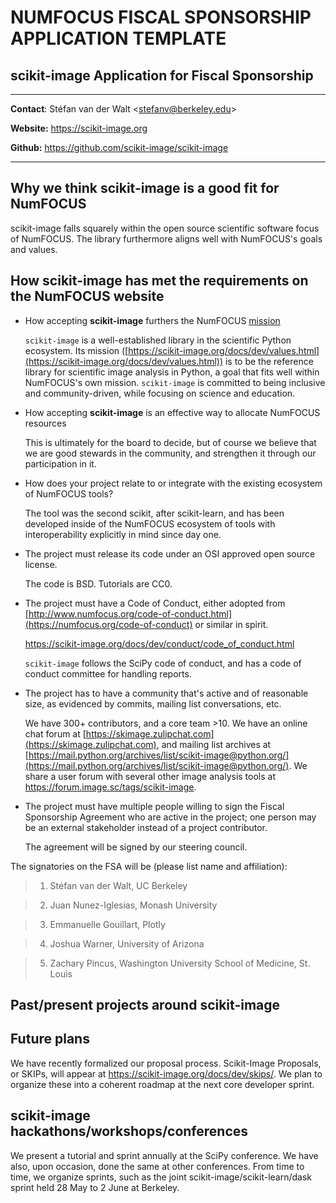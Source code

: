 # NUMFOCUS FISCAL SPONSORSHIP APPLICATION TEMPLATE

## scikit-image Application for Fiscal Sponsorship

---

**Contact**: Stéfan van der Walt <<stefanv@berkeley.edu>>

**Website:** https://scikit-image.org

**Github:** https://github.com/scikit-image/scikit-image

---

## Why we think scikit-image is a good fit for NumFOCUS

scikit-image falls squarely within the open source scientific software focus of NumFOCUS.  The library furthermore aligns well with NumFOCUS's goals and values.

## How scikit-image has met the requirements on the NumFOCUS website

*  How accepting **scikit-image** furthers the NumFOCUS [mission](https://numfocus.org/community/mission)

   `scikit-image` is a well-established library in the scientific Python ecosystem. Its mission ([https://scikit-image.org/docs/dev/values.html](https://scikit-image.org/docs/dev/values.html)) is to be the reference library for scientific image analysis in Python, a goal that fits well within NumFOCUS's own mission.  `scikit-image` is committed to being inclusive and community-driven, while focusing on science and education.

*  How accepting **scikit-image** is an effective way to allocate NumFOCUS resources

   This is ultimately for the board to decide, but of course we believe that we are good stewards in the community, and strengthen it through our participation in it.

*  How does your project relate to or integrate with the existing ecosystem of NumFOCUS tools?

   The tool was the second scikit, after scikit-learn, and has been developed inside of the NumFOCUS ecosystem of tools with interoperability explicitly in mind since day one.

*  The project must release its code under an OSI approved open source license.

   The code is BSD. Tutorials are CC0.

*  The project must have a Code of Conduct, either adopted from [http://www.numfocus.org/code-of-conduct.html](https://numfocus.org/code-of-conduct) or similar in spirit.

   https://scikit-image.org/docs/dev/conduct/code_of_conduct.html
   
   `scikit-image` follows the SciPy code of conduct, and has a code of conduct committee for handling reports.

*  The project has to have a community that's active and of reasonable size, as evidenced by commits, mailing list conversations, etc.

   We have 300+ contributors, and a core team >10.  We have an online chat forum at [https://skimage.zulipchat.com](https://skimage.zulipchat.com), and mailing list archives at [https://mail.python.org/archives/list/scikit-image@python.org/](https://mail.python.org/archives/list/scikit-image@python.org/). We share a user forum with several other image analysis tools at https://forum.image.sc/tags/scikit-image.

*  The project must have multiple people willing to sign the Fiscal Sponsorship Agreement who are active in the project; one person may be an external stakeholder instead of a project contributor.

   The agreement will be signed by our steering council.

The signatories on the FSA will be (please list name and affiliation):

> 1. Stéfan van der Walt, UC Berkeley

> 2. Juan Nunez-Iglesias, Monash University

> 3. Emmanuelle Gouillart, Plotly

> 4. Joshua Warner, University of Arizona

> 5. Zachary Pincus, Washington University School of Medicine, St. Louis

## Past/present projects around scikit-image

## Future plans

We have recently formalized our proposal process.  Scikit-Image Proposals, or SKIPs, will appear at https://scikit-image.org/docs/dev/skips/. We plan to organize these into a coherent roadmap at the next core developer sprint.

## scikit-image hackathons/workshops/conferences

We present a tutorial and sprint annually at the SciPy conference.  We have also, upon occasion, done the same at other conferences. From time to time, we organize sprints, such as the joint scikit-image/scikit-learn/dask sprint held 28 May to 2 June at Berkeley.
